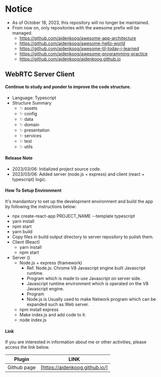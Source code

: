 # Notice
- As of October 18, 2023, this repository will no longer be maintained.
- From now on, only repositories with the awesome prefix will be managed.
  - https://github.com/aidenkoog/awesome-app-architecture 
  - https://github.com/aidenkoog/awesome-hello-world 
  - https://github.com/aidenkoog/awesome-til-today-i-learned 
  - https://github.com/aidenkoog/awesome-programming-practice
  - https://github.com/aidenkoog/aidenkoog.github.io

## WebRTC Server Client

#### Continue to study and ponder to improve the code structure.

- Language: Typescript
- Structure Summary
  - ✨ assets
  - ✨ config
  - ✨ data
  - ✨ domain
  - ✨ presentation
  - ✨ services
  - ✨ test
  - ✨ utils

#### Release Note

- 2023/03/06: Initialized project source code.
- 2023/03/06: Added server (node.js + express) and client (react + typescript) logic.

#### How To Setup Environment

It's mandantory to set up the development environment and build the app by following the instructions below:

- npx create-react-app PROJECT_NAME --template typescript
- yarn install
- npm start
- yarn build
- Copy files in build output directory to server repository to pulish them.
- Client (React)
  - yarn install
  - npm start
- Server ()
  - Node.js + express (framework)
    - Ref. Node.js: Chrome V8 Javascript engine built Javascript runtime.
    - Program which is made to use Javascript on server side.
    - Javascript runtime environment which is operated on the V8 Javascript engine.
    - Program
    - Node.js is Usually used to make Network program which can be expanded such as Web server.
  - npm install express
  - Make index.js and add code to it.
  - node index.js

#### Link

If you are interested in information about me or other activities, please access the link below.

| Plugin      | LINK                           |
| ----------- | ------------------------------ |
| Github page | [https://aidenkoog.github.io/] |
